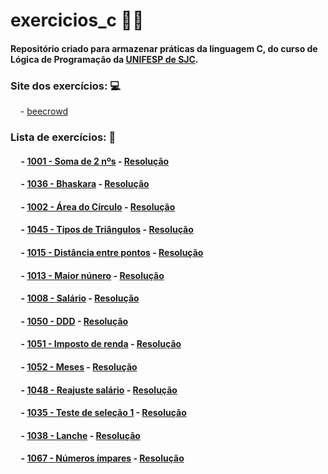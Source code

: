
# exercicios_c 👩‍💻
#### Repositório criado para armazenar práticas da linguagem <b>C</b>, do curso de <b>Lógica de Programação</b> da [UNIFESP de SJC](https://www.unifesp.br/campus/sjc/).


### Site dos exercícios: 💻

&nbsp;&nbsp;&nbsp; - [beecrowd](https://www.beecrowd.com.br/judge/pt)

### Lista de exercícios: 📝

  #### &nbsp;&nbsp;&nbsp;&nbsp; - [1001 - Soma de 2 nºs](https://www.urionlinejudge.com.br/judge/pt/problems/view/1001) - [Resolução](exercicios_c/exercicio_1001.c)
  
  #### &nbsp;&nbsp;&nbsp;&nbsp; - [1036 - Bhaskara](https://www.urionlinejudge.com.br/judge/pt/problems/view/1036) - [Resolução](exercicios_c/exercicio_1036.c)
  
   #### &nbsp;&nbsp;&nbsp;&nbsp; - [1002 - Área do Círculo](https://www.urionlinejudge.com.br/judge/pt/problems/view/1002) - [Resolução](exercicios_c/exercicio_1002.c)
   
   #### &nbsp;&nbsp;&nbsp;&nbsp; - [1045 - Tipos de Triângulos](https://www.urionlinejudge.com.br/judge/pt/problems/view/1045) - [Resolução](exercicios_c/exercicio_1045.c)
   
   #### &nbsp;&nbsp;&nbsp;&nbsp; - [1015 - Distância entre pontos](https://www.beecrowd.com.br/judge/pt/problems/view/1015) - [Resolução](exercicios_c/exercicio_1015.c)
   
   #### &nbsp;&nbsp;&nbsp;&nbsp; - [1013 - Maior núnero](https://www.beecrowd.com.br/judge/pt/problems/view/1013) - [Resolução](exercicios_c/exercicio_1013.c)
   
   #### &nbsp;&nbsp;&nbsp;&nbsp; - [1008 - Salário](https://www.beecrowd.com.br/judge/pt/problems/view/1008) - [Resolução](exercicios_c/exercicio_1008.c)
   
   #### &nbsp;&nbsp;&nbsp;&nbsp; - [1050 - DDD](https://www.beecrowd.com.br/judge/pt/problems/view/1050) - [Resolução](exercicios_c/exercicio_1050.c)
   
   #### &nbsp;&nbsp;&nbsp;&nbsp; - [1051 - Imposto de renda](https://www.beecrowd.com.br/judge/pt/problems/view/1051) - [Resolução](exercicios_c/exercicio_1051.c)
   
   #### &nbsp;&nbsp;&nbsp;&nbsp; - [1052 - Meses](https://www.beecrowd.com.br/judge/pt/problems/view/1052) - [Resolução](exercicios_c/exercicio_1052.c)
   
   #### &nbsp;&nbsp;&nbsp;&nbsp; - [1048 - Reajuste salário](https://www.beecrowd.com.br/judge/pt/problems/view/1048) - [Resolução](exercicios_c/exercicio_1048.c)
   
   #### &nbsp;&nbsp;&nbsp;&nbsp; - [1035 - Teste de seleção 1](https://www.beecrowd.com.br/judge/pt/problems/view/1035) - [Resolução](exercicios_c/exercicio_1035.c)
   
   #### &nbsp;&nbsp;&nbsp;&nbsp; - [1038 - Lanche](https://www.beecrowd.com.br/judge/pt/problems/view/1038) - [Resolução](exercicios_c/exercicio_1038.c)
   
   #### &nbsp;&nbsp;&nbsp;&nbsp; - [1067 - Números ímpares](https://www.beecrowd.com.br/judge/pt/problems/view/1067) - [Resolução](exercicios_c/exercicio_1067.c)
  

